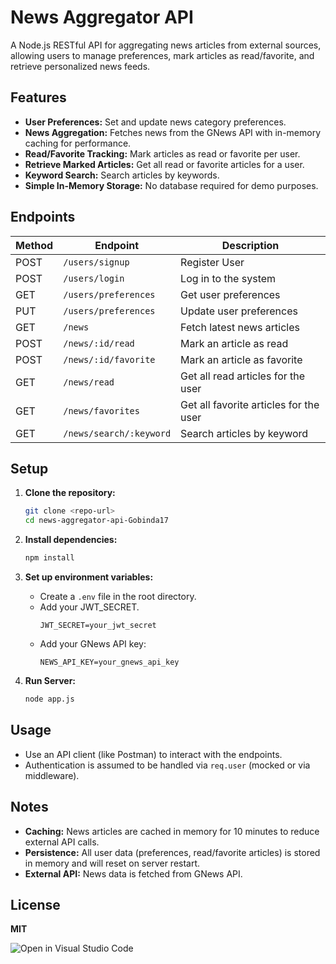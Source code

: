 # News Aggregator API

A Node.js RESTful API for aggregating news articles from external sources, allowing users to manage preferences, mark articles as read/favorite, and retrieve personalized news feeds.

## Features

- **User Preferences:** Set and update news category preferences.
- **News Aggregation:** Fetches news from the GNews API with in-memory caching for performance.
- **Read/Favorite Tracking:** Mark articles as read or favorite per user.
- **Retrieve Marked Articles:** Get all read or favorite articles for a user.
- **Keyword Search:** Search articles by keywords.
- **Simple In-Memory Storage:** No database required for demo purposes.

## Endpoints

| Method | Endpoint                 | Description                                 |
|--------|--------------------------|---------------------------------------------|
| POST   | `/users/signup`          | Register User                               |
| POST   | `/users/login`           | Log in to the system                        |
| GET    | `/users/preferences`     | Get user preferences                        |
| PUT    | `/users/preferences`     | Update user preferences                     |
| GET    | `/news`                  | Fetch latest news articles                  |
| POST   | `/news/:id/read`         | Mark an article as read                     |
| POST   | `/news/:id/favorite`     | Mark an article as favorite                 |
| GET    | `/news/read`             | Get all read articles for the user          |
| GET    | `/news/favorites`        | Get all favorite articles for the user      |
| GET    | `/news/search/:keyword`  | Search articles by keyword                  |

## Setup

1. **Clone the repository:**
   ```sh
   git clone <repo-url>
   cd news-aggregator-api-Gobinda17

2. **Install dependencies:**
    ```sh
   npm install

3. **Set up environment variables:**
   - Create a `.env` file in the root directory.
   - Add your JWT_SECRET.
     ```
     JWT_SECRET=your_jwt_secret
     ```
   - Add your GNews API key:
     ```
     NEWS_API_KEY=your_gnews_api_key
     ```

4. **Run Server:**
    ```sh
   node app.js


## Usage
- Use an API client (like Postman) to interact with the endpoints.
- Authentication is assumed to be handled via `req.user` (mocked or via middleware).

## Notes
- **Caching:** News articles are cached in memory for 10 minutes to reduce external API calls.
- **Persistence:** All user data (preferences, read/favorite articles) is stored in memory and will reset on server restart.
- **External API:** News data is fetched from GNews API.


## License
**MIT**


<img alt="Open in Visual Studio Code" src="https://classroom.github.com/assets/open-in-vscode-2e0aaae1b6195c2367325f4f02e2d04e9abb55f0b24a779b69b11b9e10269abc.svg">